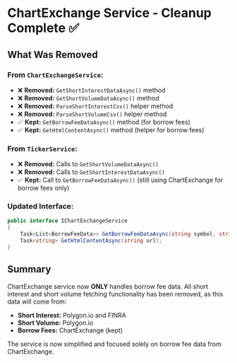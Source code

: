 # ChartExchange Service - Cleanup Complete ✅

## What Was Removed

### From `ChartExchangeService`:
- ❌ **Removed:** `GetShortInterestDataAsync()` method
- ❌ **Removed:** `GetShortVolumeDataAsync()` method
- ❌ **Removed:** `ParseShortInterestCsv()` helper method
- ❌ **Removed:** `ParseShortVolumeCsv()` helper method
- ✅ **Kept:** `GetBorrowFeeDataAsync()` method (for borrow fees)
- ✅ **Kept:** `GetHtmlContentAsync()` method (helper for borrow fees)

### From `TickerService`:
- ❌ **Removed:** Calls to `GetShortVolumeDataAsync()`
- ❌ **Removed:** Calls to `GetShortInterestDataAsync()`
- ✅ **Kept:** Call to `GetBorrowFeeDataAsync()` (still using ChartExchange for borrow fees only)

### Updated Interface:
```csharp
public interface IChartExchangeService
{
    Task<List<BorrowFeeData>> GetBorrowFeeDataAsync(string symbol, string exchange, DateTime? startDate = null, DateTime? endDate = null);
    Task<string> GetHtmlContentAsync(string url);
}
```

## Summary

ChartExchange service now **ONLY** handles borrow fee data. All short interest and short volume fetching functionality has been removed, as this data will come from:
- **Short Interest:** Polygon.io and FINRA
- **Short Volume:** Polygon.io
- **Borrow Fees:** ChartExchange (kept)

The service is now simplified and focused solely on borrow fee data from ChartExchange.

